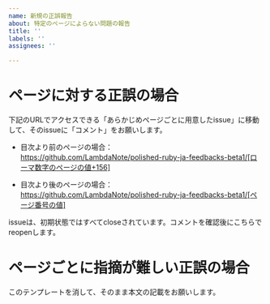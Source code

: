 ```yaml
---
name: 新規の正誤報告
about: 特定のページによらない問題の報告
title: ''
labels: ''
assignees: ''

---
```


# ページに対する正誤の場合

下記のURLでアクセスできる「あらかじめページごとに用意したissue」に移動して、そのissueに「コメント」をお願いします。

* 目次より前のページの場合：  
   https://github.com/LambdaNote/polished-ruby-ja-feedbacks-beta1/[ローマ数字のページの値+156]

* 目次より後のページの場合：  
   https://github.com/LambdaNote/polished-ruby-ja-feedbacks-beta1/[ページ番号の値]

issueは、初期状態ではすべてcloseされています。コメントを確認後にこちらでreopenします。

# ページごとに指摘が難しい正誤の場合

このテンプレートを消して、そのまま本文の記載をお願いします。
